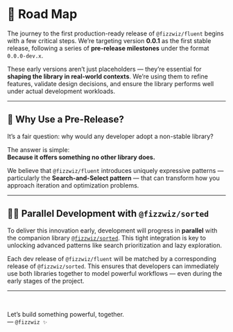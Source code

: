 # 🧭 Road Map

The journey to the first production-ready release of `@fizzwiz/fluent` begins with a few critical steps. We’re targeting version **0.0.1** as the first stable release, following a series of **pre-release milestones** under the format `0.0.0-dev.x`.

These early versions aren’t just placeholders — they’re essential for **shaping the library in real-world contexts**. We’re using them to refine features, validate design decisions, and ensure the library performs well under actual development workloads.

---

## 🧪 Why Use a Pre-Release?

It’s a fair question: why would any developer adopt a non-stable library?

The answer is simple:  
**Because it offers something no other library does.**

We believe that `@fizzwiz/fluent` introduces uniquely expressive patterns — particularly the **Search-and-Select pattern** — that can transform how you approach iteration and optimization problems.

---

## 🧵🧵 Parallel Development with `@fizzwiz/sorted`

To deliver this innovation early, development will progress in **parallel** with the companion library [`@fizzwiz/sorted`](https://sorted-js/blogspot.com). This tight integration is key to unlocking advanced patterns like search prioritization and lazy exploration.

Each dev release of `@fizzwiz/fluent` will be matched by a corresponding release of `@fizzwiz/sorted`. This ensures that developers can immediately use both libraries together to model powerful workflows — even during the early stages of the project.

---
<br>

Let’s build something powerful, together.  
— `@fizzwiz ✨`

